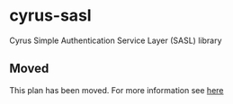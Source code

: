 # cyrus-sasl

Cyrus Simple Authentication Service Layer (SASL) library

## Moved

This plan has been moved. For more information see [here](https://github.com/habitat-sh/core-plans#additional-plans)
